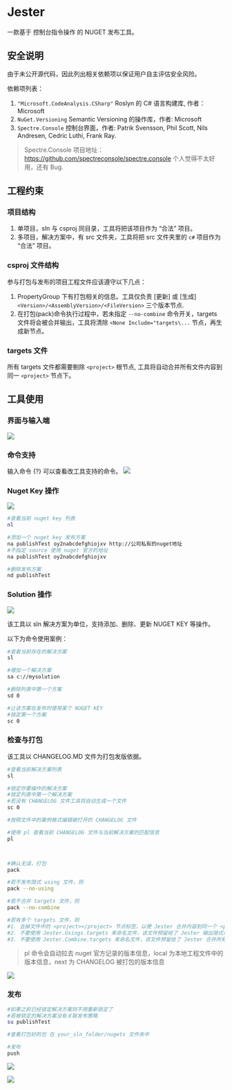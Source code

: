 # Jester
一款基于 控制台指令操作 的 NUGET 发布工具。

## 安全说明

由于未公开源代码，因此列出相关依赖项以保证用户自主评估安全风险。

依赖项列表：
1. `"Microsoft.CodeAnalysis.CSharp"` Roslyn 的 C# 语言构建库, 作者：Microsoft
2. `NuGet.Versioning` Semantic Versioning 的操作库，作者: Microsoft
3. `Spectre.Console` 控制台界面，作者: Patrik Svensson, Phil Scott, Nils Andresen, Cedric Luthi, Frank Ray.
> Spectre.Console 项目地址：https://github.com/spectreconsole/spectre.console
> 个人觉得不太好用，还有 Bug.

## 工程约束

### 项目结构
1. 单项目，sln 与 csproj 同目录，工具将把该项目作为 “合法” 项目。
2. 多项目，解决方案中，有 src 文件夹，工具将把 src 文件夹里的 `c#` 项目作为 “合法” 项目。

### csproj 文件结构
参与打包与发布的项目工程文件应该遵守以下几点：
1. PropertyGroup 下有打包相关的信息。工具仅负责 [更新] 或 [生成] `<Version>/<AssemblyVersion>/<FileVersion>` 三个版本节点.
2. 在打包(pack)命令执行过程中，若未指定 `--no-combine` 命令开关，targets 文件将会被合并输出，工具将清除 `<None Include="targets\...` 节点，再生成新节点。

### targets 文件
所有 targets 文件都需要剔除 `<project>` 根节点, 工具将自动合并所有文件内容到同一 `<project>` 节点下。

## 工具使用

### 界面与输入端

![](https://img2024.cnblogs.com/blog/1119790/202412/1119790-20241209212013299-377158665.png)

### 命令支持

输入命令 {?} 可以查看改工具支持的命令。
![](https://img2024.cnblogs.com/blog/1119790/202412/1119790-20241209212103736-121960685.png)

### Nuget Key 操作
![](https://img2024.cnblogs.com/blog/1119790/202412/1119790-20241209212705438-87308925.png)

```bash
#查看当前 nuget key 列表
nl

#添加一个 nuget key 发布方案
na publishTest oy2nabcdefghiojxv http://公司私有的nuget地址
#不指定 source 使用 nuget 官方的地址
na publishTest oy2nabcdefghiojxv 

#删除发布方案
nd publishTest

```
### Solution 操作

![](https://img2024.cnblogs.com/blog/1119790/202412/1119790-20241209220145548-21667874.png)

该工具以 sln 解决方案为单位，支持添加、删除、更新 NUGET KEY 等操作。

以下为命令使用案例：

```bash
#查看当前存在的解决方案
sl 

#增加一个解决方案
sa c://mysolution

#删除列表中第一个方案
sd 0

#让该方案在发布时使用某个 NUGET KEY
#锁定第一个方案
sc 0

```

### 检查与打包
该工具以 CHANGELOG.MD 文件为打包发版依据。

```bash
#查看当前解决方案列表
sl

#锁定你要操作的解决方案
#锁定列表中第一个解决方案 
#若没有 CHANGELOG 文件工具将自动生成一个文件
sc 0

#按照文件中的案例格式编辑被打开的 CHANGELOG 文件

#使用 pl 查看当前 CHANGELOG 文件与当前解决方案的匹配信息
pl



#确认无误，打包
pack

#若不发布隐式 using 文件，则
pack --no-using

#若不合并 targets 文件，则
pack --no-combine

#若有多个 targets 文件，则
#1. 去掉文件中的 <project></project> 节点标签，以便 Jester 合并内容到同一个 <project> 节点下。
#2. 不要使用 Jester.Usings.targets 来命名文件，该文件预留给了 Jester 输出隐式命名空间用。
#3. 不要使用 Jester.Combine.targets 来命名文件，该文件预留给了 Jester 合并所有 targets 文件的输出文件使用。
```

> pl 命令会自动拉去 nuget 官方记录的版本信息，local 为本地工程文件中的版本信息，next 为 CHANGELOG 被打包的版本信息

![](https://img2024.cnblogs.com/blog/1119790/202412/1119790-20241209194606661-1235031892.png)

### 发布

```bash
#如果之前已经锁定解决方案则不用重新锁定了
#若被锁定的解决方案没有关联发布策略
su publishTest

#查看打包好的包 在 your_sln_folder/nugets 文件夹中

#发布
push
```

![](https://img2024.cnblogs.com/blog/1119790/202412/1119790-20241209210350097-90044594.png)

![](https://img2024.cnblogs.com/blog/1119790/202412/1119790-20241209195226912-1947652434.png)

